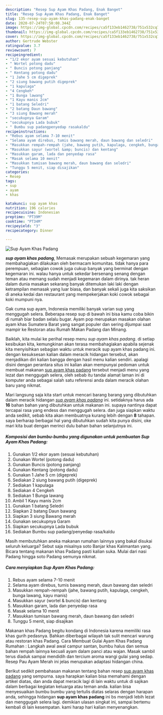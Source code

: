 ```yaml
---
description: "Resep Sup Ayam Khas Padang, Enak Banget"
title: "Resep Sup Ayam Khas Padang, Enak Banget"
slug: 135-resep-sup-ayam-khas-padang-enak-banget
date: 2020-07-24T07:50:08.344Z
image: https://img-global.cpcdn.com/recipes/ca5f133eb1462738/751x532cq70/sup-ayam-khas-padang-foto-resep-utama.jpg
thumbnail: https://img-global.cpcdn.com/recipes/ca5f133eb1462738/751x532cq70/sup-ayam-khas-padang-foto-resep-utama.jpg
cover: https://img-global.cpcdn.com/recipes/ca5f133eb1462738/751x532cq70/sup-ayam-khas-padang-foto-resep-utama.jpg
author: Gertrude Webster
ratingvalue: 3.7
reviewcount: 7
recipeingredient:
- "1/2 ekor ayam sesuai kebutuhan"
- " Wortel potong dadu"
- " Buncis potong panjang"
- " Kentang potong dadu"
- "1 Jahe 5 cm digeprek"
- "2 siung bawang putih digeprek"
- "1 kapulaga"
- "4 Cengkeh"
- "1 Bunga lawang"
- "1 Kayu manis 2cm"
- "1 batang Seledri"
- "2 batang Daun bawang"
- "3 siung Bawang merah"
- "secukupnya Garam"
- "secukupnya Lada bubuk"
- " Bumbu sup padangpenyedap rasakaldu"
recipeinstructions:
- "Rebus ayam selama 7-10 menit"
- "Selama ayam direbus, tumis bawang merah, daun bawang dan seledri"
- "Masukkan rempah-rempah (jahe, bawang putih, kapulaga, cengkeh, bunga lawang, kayu manis)"
- "Masukkan sayur (wortel &amp; buncis) dan kentang"
- "Masukkan garam, lada dan penyedap rasa"
- "Masak selama 10 menit"
- "Masukkan tumisan bawang merah, daun bawang dan seledri"
- "Tunggu 5 menit, siap disajikan"
categories:
- Resep
tags:
- sup
- ayam
- khas

katakunci: sup ayam khas 
nutrition: 196 calories
recipecuisine: Indonesian
preptime: "PT39M"
cooktime: "PT34M"
recipeyield: "3"
recipecategory: Dinner

---
```



![Sup Ayam Khas Padang](https://img-global.cpcdn.com/recipes/ca5f133eb1462738/751x532cq70/sup-ayam-khas-padang-foto-resep-utama.jpg)

<b><i>sup ayam khas padang</i></b>, Memasak merupakan sebuah kegemaran yang membahagiakan dilakukan oleh bermacam komunitas. tidak hanya para perempuan, sebagian cowok juga cukup banyak yang berminat dengan kegemaran ini. walau hanya untuk sekedar bersenang senang dengan teman atau memang sudah menjadi kegemaran dalam dirinya. tak heran dalam dunia masakan sekarang banyak ditemukan laki laki dengan ketrampilan memasak yang luar biasa, dan banyak sekali juga kita saksikan di aneka kedai dan restaurant yang mempekerjakan koki cowok sebagai koki mumpuni nya.

Gak cuma sup ayam, Indonesia memiliki banyak varian sup yang menggugah selera. Beberapa resep sup di bawah ini bisa kamu coba bikin di rumah biar badan selalu bugar. Ayam pop merupakan masakan olahan ayam khas Sumatera Barat yang sangat populer dan sering dijumpai saat mampir ke Restoran atau Rumah Makan Padang dan Minang.

Baiklah, kita mulai ke perihal resep menu <i>sup ayam khas padang</i>. di setiap kesibukan kita, kemungkinan akan terasa membahagiakan apabila sejenak kita menyisihkan sebagian waktu untuk meracik sup ayam khas padang ini. dengan kesuksesan kalian dalam meracik hidangan tersebut, akan menjadikan diri kalian bangga dengan hasil menu kalian sendiri. apalagi disini dengan perantara situs ini kalian akan mempunyai pedoman untuk membuat makanan <u>sup ayam khas padang</u> tersebut menjadi menu yang lezat dan menggugah selera, oleh sebab itu tandai alamat laman ini di komputer anda sebagai salah satu referensi anda dalam meracik olahan baru yang nikmat.


Mari langsung saja kita start untuk mencari barang barang yang dibutuhkan dalam meracik hidangan <u><i>sup ayam khas padang</i></u> ini. setidaknya harus ada <b>16</b> bahan bahan yang dibutuhkan untuk makanan ini. supaya nantinya dapat tercapai rasa yang endess dan menggugah selera. dan juga siapkan waktu anda sedikit, sebab kita akan membuatnya kurang lebih dengan <b>8</b> tahapan. saya berharap berbagai hal yang dibutuhkan sudah kita punya disini, oke mari kita buat dengan merinci dulu bahan bahan selanjutnya ini.

<!--inarticleads1-->

##### Komposisi dan bumbu-bumbu yang digunakan untuk pembuatan Sup Ayam Khas Padang:

1. Gunakan 1/2 ekor ayam (sesuai kebutuhan)
1. Gunakan  Wortel (potong dadu)
1. Gunakan  Buncis (potong panjang)
1. Gunakan  Kentang (potong dadu)
1. Gunakan 1 Jahe 5 cm (digeprek)
1. Sediakan 2 siung bawang putih (digeprek)
1. Sediakan 1 kapulaga
1. Sediakan 4 Cengkeh
1. Sediakan 1 Bunga lawang
1. Ambil 1 Kayu manis 2cm
1. Gunakan 1 batang Seledri
1. Siapkan 2 batang Daun bawang
1. Siapkan 3 siung Bawang merah
1. Gunakan secukupnya Garam
1. Siapkan secukupnya Lada bubuk
1. Sediakan  Bumbu sup padang/penyedap rasa/kaldu


Masih membutuhkan aneka makanan rumahan lainnya yang bakal disukai seluruh keluarga? Sebut saja misalnya soto Banjar khas Kalimantan yang. Bicara tentang makanan khas Padang pasti kalian suka. Mulai dari nasi Padang hingga soto Padang semunya nikmat. 

<!--inarticleads2-->

##### Cara menyiapkan Sup Ayam Khas Padang:

1. Rebus ayam selama 7-10 menit
1. Selama ayam direbus, tumis bawang merah, daun bawang dan seledri
1. Masukkan rempah-rempah (jahe, bawang putih, kapulaga, cengkeh, bunga lawang, kayu manis)
1. Masukkan sayur (wortel &amp; buncis) dan kentang
1. Masukkan garam, lada dan penyedap rasa
1. Masak selama 10 menit
1. Masukkan tumisan bawang merah, daun bawang dan seledri
1. Tunggu 5 menit, siap disajikan


Makanan khas Padang begitu kondang di Indonesia karena memiliki rasa khas gurih pedasnya. Bahkan diberbagai wilayah tak sulit mencari warung atau restoran khas Padang. Cara Membuat Gulai Ayam Khas Padang Rumahan : Langkah awal awal campur santan, bumbu halus dan semua bahan rempah lainnya kecuali ayam dalam panci atau wajan. Masak sambil terus diaduk sampai mendidih dan tercium aroma wangi gulai yang sedap. Resep Pau Ayam Merah ini jelas merupakan adaptasi hidangan china. 

Berikut sedikit pembahasan makanan tentang bahan resep <u>sup ayam khas padang</u> yang sempurna. saya harapkan kalian bisa memahami dengan artikel diatas, dan anda dapat meracik lagi di lain waktu untuk di sajikan dalam berbagai kegiatan keluarga atau teman anda. kalian bisa menyesuaikan bumbu bumbu yang tertulis diatas selaras dengan harapan anda, sehingga hidangan <b>sup ayam khas padang</b> ini bs menjadi lebih lezat dan menggugah selera lagi. demikian ulasan singkat ini, sampai bertemu kembali di lain kesempatan. kami harap hari kalian menyenangkan.
